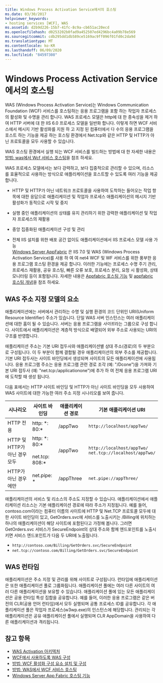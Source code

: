 ```yaml
---
title: Windows Process Activation Service에서의 호스팅
ms.date: 03/30/2017
helpviewer_keywords:
- hosting services [WCF], WAS
ms.assetid: d2b9d226-15b7-41fc-8c9a-cb651ac20ecd
ms.openlocfilehash: d0253202b0fad9a452507ed4296bc4a09b78e569
ms.sourcegitcommit: cdb295dd1db589ce5169ac9ff096f01fd0c2da9d
ms.translationtype: MT
ms.contentlocale: ko-KR
ms.lasthandoff: 06/09/2020
ms.locfileid: "84597308"
---
```

# <a name="hosting-in-windows-process-activation-service"></a>Windows Process Activation Service에서의 호스팅
WAS (Windows Process Activation Service)는 Windows Communication Foundation (WCF) 서비스를 호스팅하는 응용 프로그램을 포함 하는 작업자 프로세스의 활성화 및 수명을 관리 합니다. WAS 프로세스 모델은 http에 대 한 종속성을 제거 하 여 HTTP 서버에 대 한 IIS 6.0 프로세스 모델을 일반화 합니다. 이렇게 하면 WCF 서비스에서 메시지 기반 활성화를 지원 하 고 지정 된 컴퓨터에서 다 수의 응용 프로그램을 호스트 하는 기능을 제공 하는 호스팅 환경에서 Net.tcp와 같은 HTTP 및 HTTP가 아닌 프로토콜을 모두 사용할 수 있습니다.  
  
 WAS 호스팅 환경에서 실행 되는 WCF 서비스를 빌드하는 방법에 대 한 자세한 내용은 [방법: was에서 Wcf 서비스 호스팅](how-to-host-a-wcf-service-in-was.md)을 참조 하세요.  
  
 WAS 프로세스 모델에서는 보다 강력하고, 보다 집중적으로 관리할 수 있으며, 리소스를 효율적으로 사용하는 방식으로 애플리케이션을 호스트할 수 있도록 여러 기능을 제공합니다.  
  
- HTTP 및 HTTP가 아닌 네트워크 프로토콜을 사용하여 도착하는 들어오는 작업 항목에 대한 응답으로 애플리케이션 및 작업자 프로세스 애플리케이션의 메시지 기반 활성화가 동적으로 시작 및 중지  
  
- 실행 중인 애플리케이션의 상태를 유지 관리하기 위한 강력한 애플리케이션 및 작업자 프로세스의 재활용  
  
- 중앙 집중화된 애플리케이션 구성 및 관리  
  
- 전체 IIS 설치를 위한 배포 공간 없이도 애플리케이션에서 IIS 프로세스 모델 사용 가능  
[Windows Server AppFabric](https://docs.microsoft.com/previous-versions/appfabric/ff384253(v=azure.10)) 은 IIS 7.0 및 WAS (Windows Process Activation Service)를 사용 하 여 여 net4 WCF 및 WF 서비스를 위한 풍부한 응용 프로그램 호스팅 환경을 제공 합니다. 이러한 기능에는 프로세스 수명 주기 관리, 프로세스 재활용, 공유 호스팅, 빠른 오류 보호, 프로세스 분리, 요청 시 활성화, 상태 모니터링 등이 포함됩니다. 자세한 내용은 [Appfabric 호스팅 기능](https://docs.microsoft.com/previous-versions/appfabric/ee677189(v=azure.10)) 및 [appfabric 호스팅 개념](https://docs.microsoft.com/previous-versions/appfabric/ee677371(v=azure.10))을 참조 하세요.  
  
## <a name="elements-of-the-was-addressing-model"></a>WAS 주소 지정 모델의 요소  
 애플리케이션에는 서버에서 관리하는 수명 및 실행 환경의 코드 단위인 URI(Uniform Resource Identifier) 주소가 있습니다. 단일 WAS 서버 인스턴스는 여러 애플리케이션에 대한 홈이 될 수 있습니다. 서버는 응용 프로그램을 *사이트*라는 그룹으로 구성 합니다. 사이트에서 애플리케이션은 계층적 방식으로 배열되어 외부 주소로 사용되는 URI의 구조를 반영합니다.  
  
 애플리케이션 주소는 기본 URI 접두사와 애플리케이션별 상대 주소(경로)의 두 부분으로 구성됩니다. 이 두 부분이 함께 결합될 경우 애플리케이션의 외부 주소를 제공합니다. 기본 URI 접두사는 사이트 바인딩에서 생성되며 사이트의 모든 애플리케이션에 사용됩니다. 응용 프로그램 주소는 응용 프로그램 관련 경로 조각 (예: "/Dcone")을 가져와 기본 URI 접두사 (예: "net.tcp:/applicationone")에 추가 하 여 전체 응용 프로그램 URI에 도착할 때 생성 됩니다.  
  
 다음 표에서는 HTTP 사이트 바인딩 및 HTTP가 아닌 사이트 바인딩을 모두 사용하여 WAS 사이트에 대한 가능한 여러 주소 지정 시나리오를 보여 줍니다.  
  
|시나리오|사이트 바인딩|애플리케이션 경로|기본 애플리케이션 URI|  
|--------------|-------------------|----------------------|---------------------------|  
|HTTP 전용|http: *: 80:\*|/appTwo|`http://localhost/appTwo/`|  
|HTTP 및 HTTP가 아닌 경우 모두|http: *: 80:\*<br /><br /> net.tcp: 808:\*|/appTwo|`http://localhost/appTwo/`<br />`net.tcp://localhost/appTwo/`|  
|HTTP가 아닌 경우에만|net.pipe: *|/appThree|`net.pipe://appThree/`|  
  
 애플리케이션의 서비스 및 리소스의 주소도 지정할 수 있습니다. 애플리케이션에서 애플리케이션 리소스는 기본 애플리케이션 경로에 따라 주소가 지정됩니다. 예를 들어, contoso.com이라는 컴퓨터 이름의 사이트에 HTTP 및 Net.TCP 프로토콜 모두에 대한 사이트 바인딩이 있고, GetOrders.svc에 서비스를 노출시키는 /Billing에 위치하는 하나의 애플리케이션이 해당 사이트에 포함된다고 가정해 봅니다. 그러면 GetOrders.svc 서비스가 SecureEndpoint의 상대 주소와 함께 엔드포인트를 노출시키면 서비스 엔드포인트가 다음 두 URI에 노출됩니다.  
  
- `http://contoso.com/Billing/GetOrders.svc/SecureEndpoint`
- `net.tcp://contoso.com/Billing/GetOrders.svc/SecureEndpoint`
  
## <a name="the-was-runtime"></a>WAS 런타임  
 애플리케이션은 주소 지정 및 관리를 위해 사이트로 구성됩니다. 런타임에 애플리케이션은 또한 애플리케이션 풀로 그룹화됩니다. 애플리케이션 풀에는 여러 다른 사이트의 여러 다른 애플리케이션을 보유할 수 있습니다. 애플리케이션 풀에 있는 모든 애플리케이션은 공용 런타임 특성 집합을 공유합니다. 예를 들어, 이러한 응용 프로그램은 같은 버전의 CLR(공용 언어 런타임)에서 모두 실행되며 공통 프로세스 ID를 공유합니다. 각 애플리케이션 풀은 작업자 프로세스(w3wp.exe)의 인스턴스에 해당합니다. 관리되는 각 애플리케이션은 공유 애플리케이션 풀에서 실행되며 CLR AppDomain을 사용하여 다른 애플리케이션과 격리됩니다.  
  
## <a name="see-also"></a>참고 항목

- [WAS Activation 아키텍처](was-activation-architecture.md)
- [WCF에서 사용하도록 WAS 구성](configuring-the-wpa--service-for-use-with-wcf.md)
- [방법: WCF 활성화 구성 요소 설치 및 구성](how-to-install-and-configure-wcf-activation-components.md)
- [방법: WAS에서 WCF 서비스 호스팅](how-to-host-a-wcf-service-in-was.md)
- [Windows Server App Fabric 호스팅 기능](https://docs.microsoft.com/previous-versions/appfabric/ee677189(v=azure.10))
